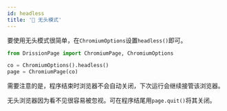 ```yaml
---
id: headless
title: '🥦 无头模式'
---
```


要使用无头模式很简单，在`ChromiumOptions`设置`headless()`即可。

```python
from DrissionPage import ChromiumPage, ChromiumOptions

co = ChromiumOptions().headless()
page = ChromiumPage(co)
```

需要注意的是，程序结束时浏览器不会自动关闭，下次运行会继续接管该浏览器。

无头浏览器因为看不见很容易被忽视。可在程序结尾用`page.quit()`将其关闭。